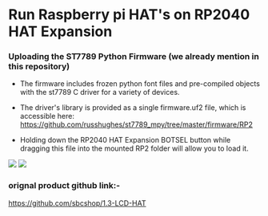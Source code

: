 # Run Raspberry pi HAT's on RP2040 HAT Expansion 

### Uploading the ST7789 Python Firmware (we already mention in this repository)
 * The firmware includes frozen python font files and pre-compiled objects with the st7789 C driver for a variety of devices.
 * The driver's library is provided as a single firmware.uf2 file, which is accessible here:
    https://github.com/russhughes/st7789_mpy/tree/master/firmware/RP2
    
 * Holding down the RP2040 HAT Expansion BOTSEL button while dragging this file into the mounted RP2 folder will allow you to load it.

<img src = "https://github.com/sbcshop/PiSquare/blob/main/Run%20raspberry%20HAT's%20on%20PiSquare/images/img0.jpg" />
<img src = "https://github.com/sbcshop/PiSquare/blob/main/Run%20raspberry%20HAT's%20on%20PiSquare/images/img1.jpg" />

### orignal product github link:-
https://github.com/sbcshop/1.3-LCD-HAT
